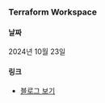 ### Terraform Workspace

#### 날짜

2024년 10월 23일

#### 링크

- [블로그 보기](https://s0okju.github.io/p/terraform-workspace/)

